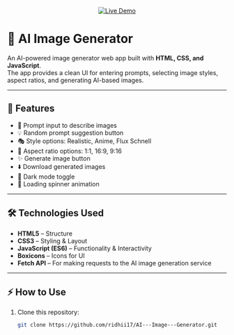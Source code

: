 <p align="center">
  <a href="https://ridhii17.github.io/AI---Image---Generator/" target="_blank">
    <img src="https://img.shields.io/badge/🚀 Live Demo-Click Here-blue?style=for-the-badge" alt="Live Demo"/>
  </a>
</p>

# 🎨 AI Image Generator

An AI-powered image generator web app built with **HTML, CSS, and JavaScript**.  
The app provides a clean UI for entering prompts, selecting image styles, aspect ratios, and generating AI-based images.

---

## 🚀 Features
- 📝 Prompt input to describe images
- 💡 Random prompt suggestion button
- 🎭 Style options: Realistic, Anime, Flux Schnell
- 📐 Aspect ratio options: 1:1, 16:9, 9:16
- ✨ Generate image button
- ⬇️ Download generated images
- 🌙 Dark mode toggle
- 🔄 Loading spinner animation

---

## 🛠️ Technologies Used
- **HTML5** – Structure
- **CSS3** – Styling & Layout
- **JavaScript (ES6)** – Functionality & Interactivity
- **Boxicons** – Icons for UI
- **Fetch API** – For making requests to the AI image generation service
---

## ⚡ How to Use
1. Clone this repository:
   ```bash
   git clone https://github.com/ridhii17/AI---Image---Generator.git

